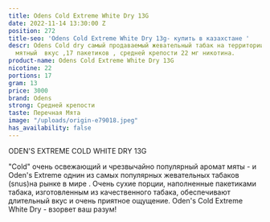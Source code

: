 ```yaml
---
title: Odens Cold Extreme White Dry 13G
date: 2022-11-14 13:30:00 Z
position: 272
title-seo: 'Odens Cold Extreme White Dry 13g- купить в казахстане '
descr: Odens Cold dry самый продаваемый жевательный табак на территории СНГ. Приятный
  мятный  вкус ,17 пакетиков , средней крепости 22 мг никотина.
product-name: Odens Cold Extreme White Dry 13G
nicotine: 22
portions: 17
gram: 13
price: 3000
brand: Odens
strong: Средней крепости
taste: Перечная Мята
image: "/uploads/origin-e79018.jpeg"
has_availability: false
---
```


ODEN'S EXTREME COLD WHITE DRY 13G

"Cold" очень освежающий и чрезвычайно популярный аромат мяты - и Oden's Extreme  однин из самых популярных жевательных табаков (snus)на рынке в мире . Очень сухие порции, наполненные  пакетиками табака, изготовленным из качественного табака, обеспечивают длительный вкус и очень приятное ощущение. Oden's Cold Extreme White Dry - взорвет ваш разум!
